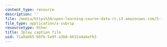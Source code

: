 ```yaml
---
content_type: resource
description: ''
file: /media/https%3A/open-learning-course-data-rc.s3.amazonaws.com/5-112-principles-of-chemical-science-fall-2005/71a8ab65bbfb5e9fa3b0b631a4abefb3_JrL2jlkoRUY.vtt
file_type: application/x-subrip
resourcetype: Other
title: 3play caption file
uid: 71a8ab65-bbfb-5e9f-a3b0-b631a4abefb3
---
```

